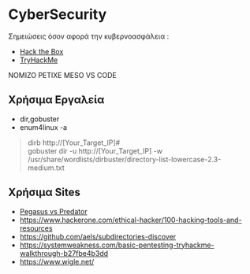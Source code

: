 # CyberSecurity
Σημειώσεις όσον αφορά την κυβερνοασφάλεια :
- [Hack the Box](https://github.com/ConstantMan/CyberSecurity/tree/main/Hack%20the%20Box)
- [TryHackMe](https://github.com/ConstantMan/CyberSecurity/tree/main/TryHackMe)


NOMIZO PETIXE
MESO VS CODE    

## Χρήσιμα Εργαλεία

- dir,gobuster 
- enum4linux -a
> dirb http://[Your_Target_IP]# </br>
gobuster dir -u http://[Your_Target_IP] -w /usr/share/wordlists/dirbuster/directory-list-lowercase-2.3-medium.txt

## Χρήσιμα Sites 
- [Pegasus vs Predator](https://citizenlab.ca/2021/12/pegasus-vs-predator-dissidents-doubly-infected-iphone-reveals-cytrox-mercenary-spyware/)
- https://www.hackerone.com/ethical-hacker/100-hacking-tools-and-resources
- https://github.com/aels/subdirectories-discover
- https://systemweakness.com/basic-pentesting-tryhackme-walkthrough-b27fbe4b3dd
- https://www.wigle.net/
